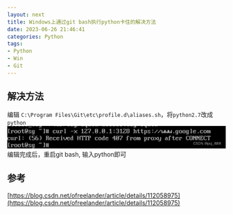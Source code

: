 ```yaml
---
layout: next
title: Windows上通过git bash执行python卡住的解决方法
date: 2023-06-26 21:46:41
categories: Python
tags:
- Python
- Win
- Git
---
```



## 解决方法
编辑 `C:\Program Files\Git\etc\profile.d\aliases.sh`，将`python2.7`改成`python`
![](image1.png)
编辑完成后，重启git bash, 输入python即可

<!-- more -->

## 参考
[https://blog.csdn.net/ofreelander/article/details/112058975](https://blog.csdn.net/ofreelander/article/details/112058975)
